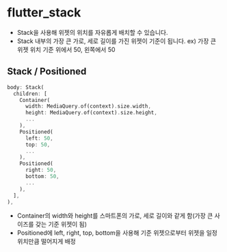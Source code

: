# flutter_stack

- Stack을 사용해 위젯의 위치를 자유롭게 배치할 수 있습니다.
- Stack 내부의 가장 큰 가로, 세로 길이를 가진 위젯이 기준이 됩니다. ex) 가장 큰 위젯 위치 기준 위에서 50, 왼쪽에서 50

## Stack / Positioned
~~~dart
body: Stack(
  children: [
    Container(
      width: MediaQuery.of(context).size.width,
      height: MediaQuery.of(context).size.height,
      ...
    ),
    Positioned(
      left: 50,
      top: 50,
      ...
    ),
    Positioned(
      right: 50,
      bottom: 50,
      ...
    ),
  ],
),
~~~
- Container의 width와 height를 스마트폰의 가로, 세로 길이와 같게 함(가장 큰 사이즈를 갖는 기준 위젯이 됨)
- Positioned에 left, right, top, bottom을 사용해 기준 위젯으로부터 위젯을 일정 위치만큼 떨어지게 배정